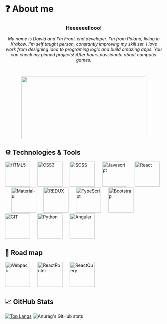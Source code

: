 <h1>❓ About me </h1>
<h3 align="center"> Heeeeeellooo! </h3>

<p align="center"><i>My name is Dawid and I'm Front-end developer. I'm from Poland, living in Krakow. I'm self taught person, constantly improving my skill set. I love work from designing idea to programing logic and build amazing apps. You can check my pinned projects! After hours passionate about computer games.</i> </p>
<br/>
<p align="center">
  <img src='https://user-images.githubusercontent.com/83504862/170799579-e2852030-763f-4640-bdbd-222990456ef0.gif' height='200' width='400'>
</p>

<h2> ⚙️ Technologies & Tools </h2>
<div>
  <img src='https://cdn-icons-png.flaticon.com/512/174/174854.png' height='80' width='80' alt='HTML5'>
  &nbsp;&nbsp;&nbsp;&nbsp;
  <img src='https://cdn-icons-png.flaticon.com/512/732/732190.png' height='80' width='80' alt='CSS3'>
  &nbsp;&nbsp;&nbsp;&nbsp;
  <img src='https://img.icons8.com/color/344/sass.png' height='80' width='80' alt='SCSS'>
  &nbsp;&nbsp;&nbsp;&nbsp;
  <img src='https://cdn-icons-png.flaticon.com/512/5968/5968292.png' height='80' width='80' alt='Javascript'>
  &nbsp;&nbsp;&nbsp;&nbsp;
  <img src='https://cdn-icons-png.flaticon.com/512/1126/1126012.png' height='80' width='80' alt='React'>
  &nbsp;&nbsp;&nbsp;&nbsp;
  <img src='https://img.icons8.com/color/344/material-ui.png' height='80' width='80' alt='Material-ui'>
  &nbsp;&nbsp;&nbsp;&nbsp;
  <img src='https://img.icons8.com/color/344/redux.png' height='80' width='80' alt='REDUX'>
  &nbsp;&nbsp;&nbsp;&nbsp;
  <img src='https://img.icons8.com/color/344/typescript.png' height='80' width='80' alt='TypeScript'>
  &nbsp;&nbsp;&nbsp;&nbsp;
  <img src='https://img.icons8.com/color/344/bootstrap.png' height='80' width='80' alt='Bootstrap'>
  &nbsp;&nbsp;&nbsp;&nbsp;
  <img src='https://img.icons8.com/color/344/git.png' height='80' width='80' alt='GIT'>
   &nbsp;&nbsp;&nbsp;&nbsp;
  <img src='https://img.icons8.com/color/344/python--v1.png' height='80' width='80' alt='Python' > 
   &nbsp;&nbsp;&nbsp;&nbsp;
  <img src='https://img.icons8.com/color/344/angularjs.png' height='80' width='80' alt='Angular' > 
   &nbsp;&nbsp;&nbsp;&nbsp;
</div>

<h2>📍 Road map</h2>
<div>
  <img src='https://img.icons8.com/color/344/webpack.png' height='80' width='80' alt='Webpack'>
  &nbsp;&nbsp;&nbsp;&nbsp;
  <img src='https://iconape.com/wp-content/files/sm/371377/svg/371377.svg' height='80' width='80' alt='ReactRouter'>
  &nbsp;&nbsp;&nbsp;&nbsp;
  <img src='https://pankod.github.io/superplate/img/react-query.svg' height='80' width='80' alt='ReactQuery'>
<div>
<h2> &#x1f4c8; GitHub Stats </h2>


[![Top Langs](https://github-readme-stats.vercel.app/api/top-langs/?username=Ibonom&theme=midnight-purple)](https://github.com/anuraghazra/github-readme-stats)
![Anurag's GitHub stats](https://github-readme-stats.vercel.app/api?username=Ibonom&count_private=true&show_icons=true&theme=midnight-purple&hide=issues&include_all_commits)
